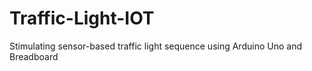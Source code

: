 # Traffic-Light-IOT
Stimulating sensor-based traffic light sequence using Arduino Uno and Breadboard
